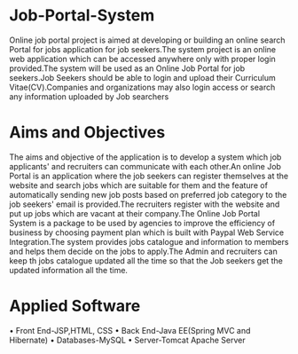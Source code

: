 # Job-Portal-System
Online job portal project is aimed at developing or building an online search Portal for jobs application for job seekers.The system project is an online web application which can be accessed anywhere only with proper login provided.The system will be used as an Online Job Portal for job seekers.Job Seekers should be able to login and upload their Curriculum Vitae(CV).Companies and organizations may also login access or search any information uploaded by Job searchers

# Aims and Objectives
The aims and objective of the application is to develop a system which job applicants' and recruiters can communicate with each other.An online Job Portal is an application where the job seekers can register themselves at the website and search jobs which are suitable for them and the feature of automatically sending new job posts based on preferred job category to the job seekers' email is provided.The recruiters register with the website and put up jobs which are vacant at their company.The Online Job Portal System is a package to be used by agencies to improve the efficiency of business by choosing payment plan which is built with Paypal Web Service Integration.The system provides jobs catalogue and information to members and helps them decide on the jobs to apply.The Admin  and recruiters can keep th jobs catalogue updated all the time so that the Job seekers get the updated information all the time.

# Applied Software
• Front End-JSP,HTML, CSS • Back End-Java EE(Spring MVC and Hibernate) • Databases-MySQL • Server-Tomcat Apache Server
